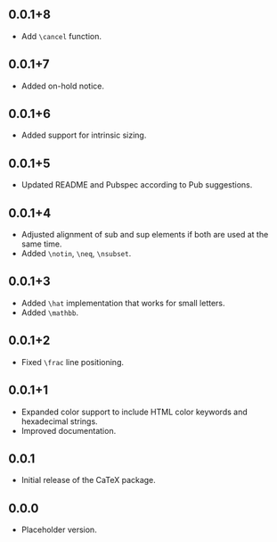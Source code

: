 ## 0.0.1+8

* Add `\cancel` function.

## 0.0.1+7

* Added on-hold notice.

## 0.0.1+6

* Added support for intrinsic sizing.

## 0.0.1+5

* Updated README and Pubspec according to Pub suggestions.

## 0.0.1+4

* Adjusted alignment of sub and sup elements if both are used at the same time.
* Added `\notin`, `\neq`, `\nsubset`.

## 0.0.1+3

* Added `\hat` implementation that works for small letters.
* Added `\mathbb`.

## 0.0.1+2

* Fixed `\frac` line positioning.

## 0.0.1+1

* Expanded color support to include HTML color keywords and hexadecimal strings.
* Improved documentation.

## 0.0.1

* Initial release of the CaTeX package.

## 0.0.0

* Placeholder version.
